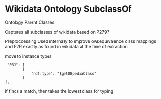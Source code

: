 # Wikidata Ontology SubclassOf
Ontology Parent Classes


Captures all subclasses of wikidata based on P279? 

Preproccessing
Used internally to improve owl:equivalence class mappings and R2R
exactly as found in wikidata at the time of extraction

move to instance types
```
 "P31": [
        {
            "rdf:type": "$getDBpediaClass"
        }
],

```
if finds a match, then takes the lowest class for typing
